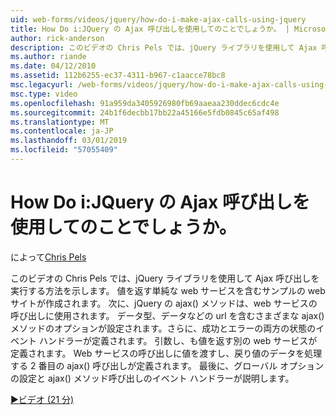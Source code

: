 ```yaml
---
uid: web-forms/videos/jquery/how-do-i-make-ajax-calls-using-jquery
title: How Do i:JQuery の Ajax 呼び出しを使用してのことでしょうか。 | Microsoft Docs
author: rick-anderson
description: このビデオの Chris Pels では、jQuery ライブラリを使用して Ajax 呼び出しを実行する方法を示します。 返す単純な web サービスを含むサンプルの web サイトを作成しています.
ms.author: riande
ms.date: 04/12/2010
ms.assetid: 112b6255-ec37-4311-b967-c1aacce78bc8
msc.legacyurl: /web-forms/videos/jquery/how-do-i-make-ajax-calls-using-jquery
msc.type: video
ms.openlocfilehash: 91a959da3405926980fb69aaeaa230ddec6cdc4e
ms.sourcegitcommit: 24b1f6decbb17bb22a45166e5fdb0845c65af498
ms.translationtype: MT
ms.contentlocale: ja-JP
ms.lasthandoff: 03/01/2019
ms.locfileid: "57055409"
---
```

<a name="how-do-i-make-ajax-calls-using-jquery"></a>How Do i:JQuery の Ajax 呼び出しを使用してのことでしょうか。
====================
によって[Chris Pels](https://twitter.com/chrispels)

このビデオの Chris Pels では、jQuery ライブラリを使用して Ajax 呼び出しを実行する方法を示します。 値を返す単純な web サービスを含むサンプルの web サイトが作成されます。 次に、jQuery の ajax() メソッドは、web サービスの呼び出しに使用されます。 データ型、データなどの url を含むさまざまな ajax() メソッドのオプションが設定されます。さらに、成功とエラーの両方の状態のイベント ハンドラーが定義されます。 引数し、も値を返す別の web サービスが定義されます。 Web サービスの呼び出しに値を渡すし、戻り値のデータを処理する 2 番目の ajax() 呼び出しが定義されます。 最後に、グローバル オプションの設定と ajax() メソッド呼び出しのイベント ハンドラーが説明します。

[&#9654;ビデオ (21 分)](https://channel9.msdn.com/Blogs/ASP-NET-Site-Videos/how-do-i-make-ajax-calls-using-jquery)
